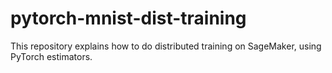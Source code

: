 # pytorch-mnist-dist-training

This repository explains how to do distributed training on SageMaker, using PyTorch estimators.
